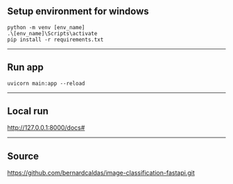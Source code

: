 ## Setup environment for windows
```
python -m venv [env_name]
.\[env_name]\Scripts\activate 
pip install -r requirements.txt
```

---

## Run app
```
uvicorn main:app --reload
```

---

## Local run 
http://127.0.0.1:8000/docs#

---

## Source 
https://github.com/bernardcaldas/image-classification-fastapi.git
